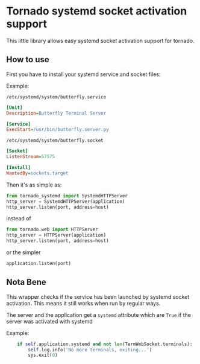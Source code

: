 # Tornado systemd socket activation support

This little library allows easy systemd socket activation support for tornado.

## How to use

First you have to install your systemd service and socket files:

Example:

`/etc/systemd/system/butterfly.service`
```ini
[Unit]
Description=Butterfly Terminal Server

[Service]
ExecStart=/usr/bin/butterfly.server.py
```

`/etc/systemd/system/butterfly.socket`
```ini
[Socket]
ListenStream=57575

[Install]
WantedBy=sockets.target
```

Then it's as simple as:

```python
from tornado_systemd import SystemdHTTPServer
http_server = SystemdHTTPServer(application)
http_server.listen(port, address=host)
```

instead of

```python
from tornado.web import HTTPServer
http_server = HTTPServer(application)
http_server.listen(port, address=host)
```

or the simpler

```python
application.listen(port)
```

## Nota Bene

This wrapper checks if the service has been launched by systemd socket
activation.
This means it still works when run by regular ways.

The server and the application get a `systemd` attribute which are `True` if
the server was activated with systemd

Example:

```python
    if self.application.systemd and not len(TermWebSocket.terminals):
        self.log.info('No more terminals, exiting...')
        sys.exit(0)
```

